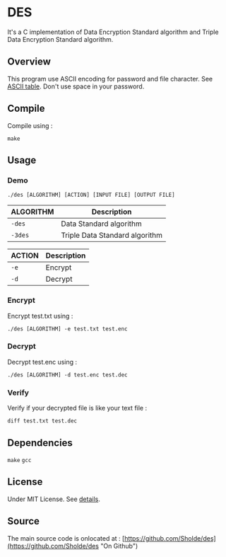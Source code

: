 # DES

It's a C implementation of Data Encryption Standard algorithm and Triple Data Encryption Standard algorithm.

## Overview

This program use ASCII encoding for password and file character. See [ASCII table](http://www.asciitable.com). Don't use space in your password.

## Compile

Compile using :

```
make
```

## Usage

### Demo

```
./des [ALGORITHM] [ACTION] [INPUT FILE] [OUTPUT FILE]
```

| ALGORITHM | Description |
| --------- | ----------- |
| `-des`    | Data Standard algorithm |
| `-3des`   | Triple Data Standard algorithm |

| ACTION | Description |
| ------ | ----------- |
| `-e`   | Encrypt |
| `-d`   | Decrypt |

### Encrypt

Encrypt test.txt using :

```
./des [ALGORITHM] -e test.txt test.enc
```

### Decrypt

Decrypt test.enc using :

```
./des [ALGORITHM] -d test.enc test.dec
```

### Verify

Verify if your decrypted file is like your text file :

```
diff test.txt test.dec
```

## Dependencies

`make` `gcc`

## License

Under MIT License. See [details](https://github.com/Sholde/des/blob/master/LICENSE "License").

## Source

The main source code is onlocated at : [https://github.com/Sholde/des](https://github.com/Sholde/des "On Github")